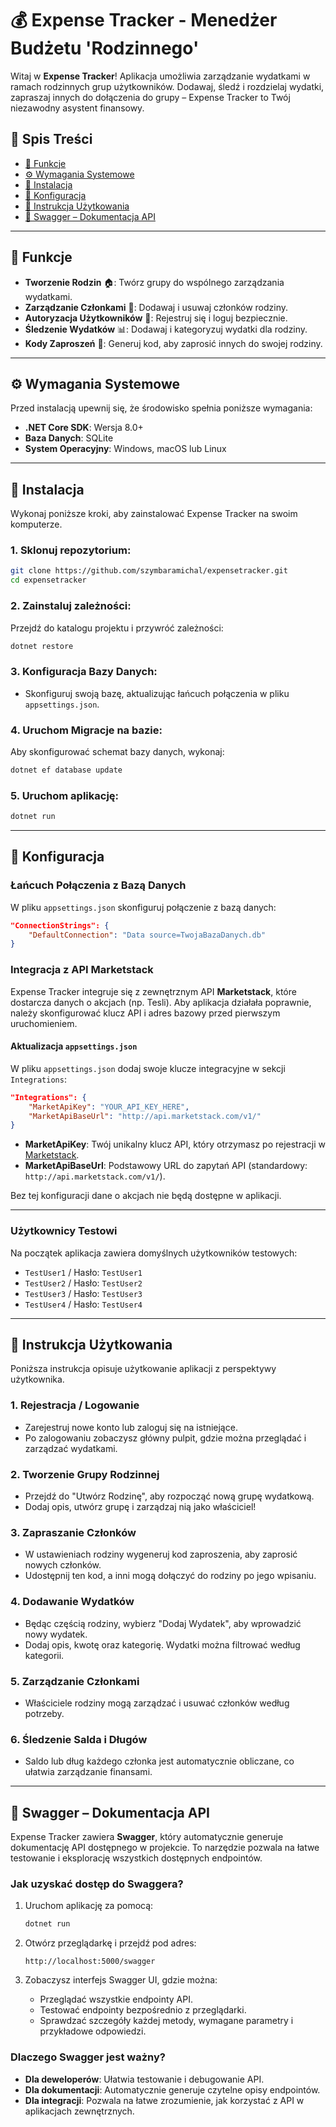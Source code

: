 # 💰 Expense Tracker - Menedżer Budżetu 'Rodzinnego'

Witaj w **Expense Tracker**! Aplikacja umożliwia zarządzanie wydatkami w ramach rodzinnych grup użytkowników. Dodawaj, śledź i rozdzielaj wydatki, zapraszaj innych do dołączenia do grupy – Expense Tracker to Twój niezawodny asystent finansowy.

## 📜 Spis Treści
- [🌟 Funkcje](#-funkcje)
- [⚙️ Wymagania Systemowe](#️-wymagania-systemowe)
- [🚀 Instalacja](#-instalacja)
- [🔧 Konfiguracja](#-konfiguracja)
- [📝 Instrukcja Użytkowania](#-instrukcja-użytkowania)
- [📜 Swagger – Dokumentacja API](#-swagger--dokumentacja-api)

---

## 🌟 Funkcje

- **Tworzenie Rodzin** 🏠: Twórz grupy do wspólnego zarządzania wydatkami.
- **Zarządzanie Członkami** 👥: Dodawaj i usuwaj członków rodziny.
- **Autoryzacja Użytkowników** 🔑: Rejestruj się i loguj bezpiecznie.
- **Śledzenie Wydatków** 📊: Dodawaj i kategoryzuj wydatki dla rodziny.
- **Kody Zaproszeń** 📨: Generuj kod, aby zaprosić innych do swojej rodziny.

---

## ⚙️ Wymagania Systemowe

Przed instalacją upewnij się, że środowisko spełnia poniższe wymagania:

- **.NET Core SDK**: Wersja 8.0+
- **Baza Danych**: SQLite
- **System Operacyjny**: Windows, macOS lub Linux

---

## 🚀 Instalacja

Wykonaj poniższe kroki, aby zainstalować Expense Tracker na swoim komputerze.

### 1. Sklonuj repozytorium:
```bash
git clone https://github.com/szymbaramichal/expensetracker.git
cd expensetracker
```

### 2. Zainstaluj zależności:
Przejdź do katalogu projektu i przywróć zależności:
```bash
dotnet restore
```

### 3. Konfiguracja Bazy Danych:
- Skonfiguruj swoją bazę, aktualizując łańcuch połączenia w pliku `appsettings.json`.


### 4. Uruchom Migracje na bazie:
Aby skonfigurować schemat bazy danych, wykonaj:
```bash
dotnet ef database update
```

### 5. Uruchom aplikację:
```bash
dotnet run
```

---

## 🔧 Konfiguracja

### Łańcuch Połączenia z Bazą Danych
W pliku `appsettings.json` skonfiguruj połączenie z bazą danych:

```json
"ConnectionStrings": {
    "DefaultConnection": "Data source=TwojaBazaDanych.db"
}
```

### Integracja z API Marketstack

Expense Tracker integruje się z zewnętrznym API **Marketstack**, które dostarcza danych o akcjach (np. Tesli). Aby aplikacja działała poprawnie, należy skonfigurować klucz API i adres bazowy przed pierwszym uruchomieniem.

#### Aktualizacja `appsettings.json`
W pliku `appsettings.json` dodaj swoje klucze integracyjne w sekcji `Integrations`:

```json
"Integrations": {
    "MarketApiKey": "YOUR_API_KEY_HERE",
    "MarketApiBaseUrl": "http://api.marketstack.com/v1/"
}
```

- **MarketApiKey**: Twój unikalny klucz API, który otrzymasz po rejestracji w [Marketstack](https://marketstack.com/).
- **MarketApiBaseUrl**: Podstawowy URL do zapytań API (standardowy: `http://api.marketstack.com/v1/`).

Bez tej konfiguracji dane o akcjach nie będą dostępne w aplikacji.

---


### Użytkownicy Testowi
Na początek aplikacja zawiera domyślnych użytkowników testowych:
- `TestUser1` / Hasło: `TestUser1`
- `TestUser2` / Hasło: `TestUser2`
- `TestUser3` / Hasło: `TestUser3`
- `TestUser4` / Hasło: `TestUser4`

---

## 📝 Instrukcja Użytkowania

Poniższa instrukcja opisuje użytkowanie aplikacji z perspektywy użytkownika.

### 1. **Rejestracja / Logowanie**
   - Zarejestruj nowe konto lub zaloguj się na istniejące.
   - Po zalogowaniu zobaczysz główny pulpit, gdzie można przeglądać i zarządzać wydatkami.

### 2. **Tworzenie Grupy Rodzinnej**
   - Przejdź do "Utwórz Rodzinę", aby rozpocząć nową grupę wydatkową.
   - Dodaj opis, utwórz grupę i zarządzaj nią jako właściciel!

### 3. **Zapraszanie Członków**
   - W ustawieniach rodziny wygeneruj kod zaproszenia, aby zaprosić nowych członków.
   - Udostępnij ten kod, a inni mogą dołączyć do rodziny po jego wpisaniu.

### 4. **Dodawanie Wydatków**
   - Będąc częścią rodziny, wybierz "Dodaj Wydatek", aby wprowadzić nowy wydatek.
   - Dodaj opis, kwotę oraz kategorię. Wydatki można filtrować według kategorii.

### 5. **Zarządzanie Członkami**
   - Właściciele rodziny mogą zarządzać i usuwać członków według potrzeby.

### 6. **Śledzenie Salda i Długów**
   - Saldo lub dług każdego członka jest automatycznie obliczane, co ułatwia zarządzanie finansami.

---

## 📜 Swagger – Dokumentacja API

Expense Tracker zawiera **Swagger**, który automatycznie generuje dokumentację API dostępnego w projekcie. To narzędzie pozwala na łatwe testowanie i eksplorację wszystkich dostępnych endpointów.

### Jak uzyskać dostęp do Swaggera?

1. Uruchom aplikację za pomocą:
   ```bash
   dotnet run
   ```

2. Otwórz przeglądarkę i przejdź pod adres:
   ```
   http://localhost:5000/swagger
   ```

3. Zobaczysz interfejs Swagger UI, gdzie można:
    - Przeglądać wszystkie endpointy API.
    - Testować endpointy bezpośrednio z przeglądarki.
    - Sprawdzać szczegóły każdej metody, wymagane parametry i przykładowe odpowiedzi.

### Dlaczego Swagger jest ważny?

- **Dla deweloperów**: Ułatwia testowanie i debugowanie API.
- **Dla dokumentacji**: Automatycznie generuje czytelne opisy endpointów.
- **Dla integracji**: Pozwala na łatwe zrozumienie, jak korzystać z API w aplikacjach zewnętrznych.